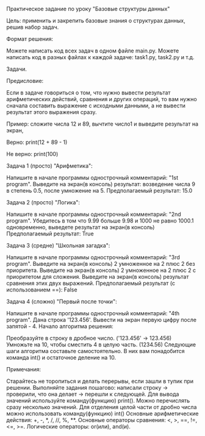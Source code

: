 Практическое задание по уроку "Базовые структуры данных"

Цель: применить и закрепить базовые знания о структурах данных, решив набор задач.

Формат решения:

Можете написать код всех задач в одном файле main.py.
Можете написать код в разных файлах к каждой задаче: task1.py, task2.py и т.д.

Задачи.

Предисловие:

Если в задаче говориться о том, что нужно вывести результат арифметических действий, сравнения и других операций, то вам нужно сначала составить выражение с исходными данными, а не вывести результат этого выражения сразу.

Пример: сложите числа 12 и 89, вычтите число1 и выведите результат на экран,

Верно: print(12 + 89 - 1)

Не верно: print(100)

Задача 1 (просто) "Арифметика":

Напишите в начале программы однострочный комментарий: "1st program".
Выведите на экран(в консоль) результат: возведение числа 9 в степень 0.5, после умножение на 5.
Предполагаемый результат: 15.0

Задача 2 (просто) "Логика":

Напишите в начале программы однострочный комментарий: "2nd program".
Убедитесь в том что 9.99 больше 9.98 и 1000 не равно 1000.1 одновременно, выведете результат на экран(в консоль)
 Предполагаемый результат: True

Задача 3 (средне) "Школьная загадка":

Напишите в начале программы однострочный комментарий: "3rd program".
Выведите на экран(в консоль) 2 умноженное на 2 плюс 2 без приоритета.
Выведите на экран(в консоль) 2 умноженное на 2 плюс 2 с приоритетом для сложения.
Выведите на экран(в консоль) результат сравнения этих двух выражений.
Предполагаемый результат (с использованием ==): False

Задача 4 (сложно) "Первый после точки":

Напишите в начале программы однострочный комментарий: "4th program".
Дана строка '123.456'.
Вывести на экран первую цифру после запятой - 4.
Начало алгоритма решения:

Преобразуйте в строку в дробное число. ('123.456' -> 123.456)
Умножьте на 10, чтобы сместить 4 в целую часть. (1234.56)
Следующие шаги алгоритма составьте самостоятельно. В них вам понадобится команда int() и остаточное деление на 10.


Примечания:

Старайтесь не торопиться и делать перерывы, если зашли в тупик при решении.
Выполняйте задания пошагово: написали строку -> проверили, что она делает -> перешли к следующей.
Для вывода значений используйте команду(функцию) print(). Можно перечислять сразу несколько значений.
Для отделения целой части от дробно числа можно использовать команду(функцию) int()
Основные арифметические действия: +, -, *, /, //, %, **.
Основные операторы сравнения: <, >, ==, !=, <=, >=.
Логические операторы: or(или), and(и).
